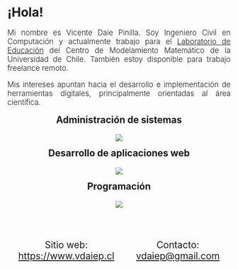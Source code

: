 <h1>
¡Hola!
</h1>

<p style="text-align:justify;font-weight:300;font-size:1.2em;">
Mi nombre es Vicente Daie Pinilla. Soy Ingeniero Civil en Computación y actualmente trabajo para el <a href="https://cmmedu.uchile.cl" target="_blank">Laboratorio de Educación</a> del Centro de Modelamiento Matemático de la Universidad de Chile. También estoy disponible para trabajo freelance remoto.
</p>

<p style="text-align:justify;font-weight:300;font-size:1.2em;">
Mis intereses apuntan hacia el desarrollo e implementación de herramientas digitales, principalmente orientadas al área científica.
</p>

<h2 style="margin-top:10px;margin-bottom:20px;text-align:center;">Administración de sistemas</h2>
<p style="text-align: center;">
    <img src="https://skillicons.dev/icons?i=linux,git,docker,kubernetes,gitlab,nginx,raspberrypi,gcp,aws" />
</p>

<h2 style="margin-top:10px;margin-bottom:20px;text-align:center;">Desarrollo de aplicaciones web</h2>
<p style="text-align: center;">
    <img src="https://skillicons.dev/icons?i=flask,django,react,wordpress,nodejs,mysql,postgres" />
</p>

<h2 style="margin-top:10px;margin-bottom:20px;text-align:center;">Programación</h2>
<p style="text-align: center;">
    <img src="https://skillicons.dev/icons?i=python,js,html,css,php,cpp,c" />
</p>

<div style="margin-top: 50px;text-align: center;font-size: 1.5em;display: flex;justify-content: space-around;">
<p>Sitio web:<br><a href="https://www.vdaiep.cl" target="_blank">https://www.vdaiep.cl</a></p>
<p>Contacto:<br><a href="mailto:vdaiep@gmail.com">vdaiep@gmail.com</a></p>
</div>
